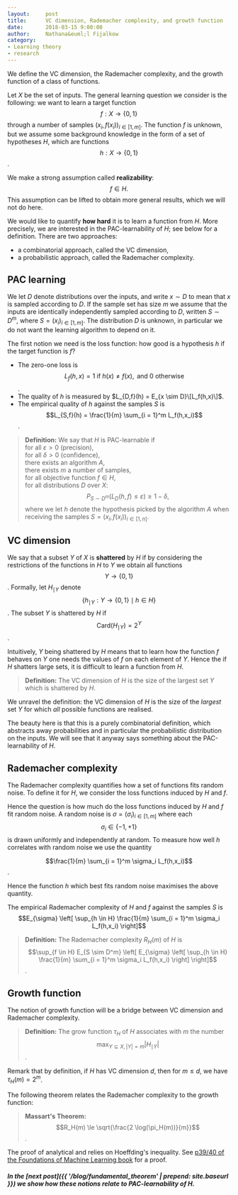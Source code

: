 ```yaml
---
layout:     post
title:      VC dimension, Rademacher complexity, and growth function 
date:       2018-03-15 9:00:00
author:     Nathana&euml;l Fijalkow
category:   
- Learning theory
- research
---
```


<p class="intro"><span class="dropcap">W</span>e define the VC dimension, the Rademacher complexity, and the growth function of a class of functions.</p>

Let $X$ be the set of inputs. The general learning question we consider is the following: 
we want to learn a target function $$f : X \to \left\{0,1\right\}$$ through a number of samples $(x_i,f(x_i))_{i \in [1,m]}$.
The function $f$ is unknown, but we assume some background knowledge in the form of a set of hypotheses $H$, which are functions $$h : X \to \left\{0,1\right\}$$.

We make a strong assumption called **realizability**: 
$$f \in H.$$
This assumption can be lifted to obtain more general results, which we will not do here.

We would like to quantify **how hard** it is to learn a function from $H$.
More precisely, we are interested in the PAC-learnability of $H$; see below for a definition.
There are two approaches:
* a combinatorial approach, called the VC dimension,
* a probabilistic approach, called the Rademacher complexity.

## PAC learning

We let $D$ denote distributions over the inputs, and write $x \sim D$ to mean that $x$ is sampled according to $D$.
If the sample set has size $m$ we assume that the inputs are identically independently sampled according to $D$, written $S \sim D^m$,
where $S = (x_i)_{i \in [1,m]}$.
The distribution $D$ is unknown, in particular we do not want the learning algorithm to depend on it.

The first notion we need is the loss function: how good is a hypothesis $h$ if the target function is $f$?
* The zero-one loss is $$L_f(h,x) = 1 \text{ if } h(x) \neq f(x), \text{ and } 0 \text{ otherwise}$$.
* The quality of $h$ is measured by $L_{D,f}(h) = E_{x \sim D}\[L_f(h,x)\]$.
* The empirical quality of $h$ against the samples $S$ is $$L_{S,f}(h) = \frac{1}{m} \sum_{i = 1}^m L_f(h,x_i)$$. 

> **Definition:**
We say that $H$ is PAC-learnable if<br/>
for all $\varepsilon > 0$ (precision),<br/>
for all $\delta > 0$ (confidence),<br/>
there exists an algorithm $A$,<br/>
there exists $m$ a number of samples,<br/>
for all objective function $f \in H$,<br/>
for all distributions $D$ over $X$:<br/>
$$ P_{S \sim D^m} ( L_D(h,f) \le \varepsilon ) \ge 1 - \delta, $$
where we let $h$ denote the hypothesis picked by the algorithm $A$ when receiving the samples $S = (x_i,f(x_i))_{i \in [1,n]}$.

## VC dimension

We say that a subset $Y$ of $X$ is **shattered** by $H$ if by considering the restrictions of the functions in $H$ to $Y$ we obtain all functions $$Y \to \left\{0,1 \right\}$$.
Formally, let $H_{\mid Y}$ denote $$\left\{ h_{\mid Y} : Y \to \left\{0,1\right\} \mid h \in H \right\}$$.
The subset $Y$ is shattered by $H$ if $$ \text{Card} (H_{\mid Y}) = 2^Y $$.

Intuitively, $Y$ being shattered by $H$ means that to learn how the function $f$ behaves on $Y$ one needs the values of $f$ on each element of $Y$.
Hence the if $H$ shatters large sets, it is difficult to learn a function from $H$.

> **Definition:** The VC dimension of $H$ is the size of the largest set $Y$ which is shattered by $H$.

We unravel the definition: the VC dimension of $H$ is the size of the *largest* set $Y$ for which *all* possible functions are realised.

The beauty here is that this is a purely combinatorial definition, which abstracts away probabilities and in particular the probabilistic distribution on the inputs.
We will see that it anyway says something about the PAC-learnability of $H$.

## Rademacher complexity

The Rademacher complexity quantifies how a set of functions fits random noise.
To define it for $H$, we consider the loss functions induced by $H$ and $f$.

Hence the question is how much do the loss functions induced by $H$ and $f$ fit random noise.
A random noise is $\sigma = (\sigma_i)_{i \in [1,m]}$ where each $$\sigma_i \in \left\{-1,+1\right\}$$ is drawn uniformly and independently at random.
To measure how well $h$ correlates with random noise we use the quantity

$$\frac{1}{m} \sum_{i = 1}^m \sigma_i L_f(h,x_i)$$.

Hence the function $h$ which best fits random noise maximises the above quantity.

The empirical Rademacher complexity of $H$ and $f$ against the samples $S$ is
$$E_{\sigma} \left[ \sup_{h \in H} \frac{1}{m} \sum_{i = 1}^m \sigma_i L_f(h,x_i) \right]$$

> **Definition:**
The Rademacher complexity $R_H(m)$ of $H$ is
$$\sup_{f \in H} E_{S \sim D^m} \left[ E_{\sigma} \left[ \sup_{h \in H} \frac{1}{m} \sum_{i = 1}^m \sigma_i L_f(h,x_i) \right] \right]$$.

## Growth function

The notion of growth function will be a bridge between VC dimension and Rademacher complexity.

> **Definition:**
The grow function $\tau_H$ of $H$ associates with $m$ the number
$$\max_{Y \subseteq X, |Y| = m} |H_{\mid Y}|$$.

Remark that by definition, if $H$ has VC dimension $d$, then for $m \le d$, we have $\tau_H(m) = 2^m$.

The following theorem relates the Rademacher complexity to the growth function:

> **Massart's Theorem:**
$$R_H(m) \le \sqrt{\frac{2 \log(\pi_H(m))}{m}}$$.

The proof of analytical and relies on Hoeffding's inequality.
See [p39/40 of the Foundations of Machine Learning book](https://cs.nyu.edu/~mohri/mlbook) for a proof.

##### In the [next post]({{ '/blog/fundamental_theorem' | prepend: site.baseurl }}) we show how these notions relate to PAC-learnability of $H$.
